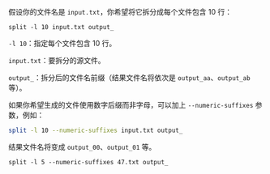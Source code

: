 



假设你的文件名是 `input.txt`，你希望将它拆分成每个文件包含 10 行：

```
split -l 10 input.txt output_
```

`-l 10`：指定每个文件包含 10 行。

`input.txt`：要拆分的源文件。

`output_`：拆分后的文件名前缀（结果文件名将依次是 `output_aa`、`output_ab` 等）。



如果你希望生成的文件使用数字后缀而非字母，可以加上 `--numeric-suffixes` 参数，例如：

```bash
split -l 10 --numeric-suffixes input.txt output_
```

结果文件名将变成 `output_00`、`output_01` 等。

```
split -l 5 --numeric-suffixes 47.txt output_
```

